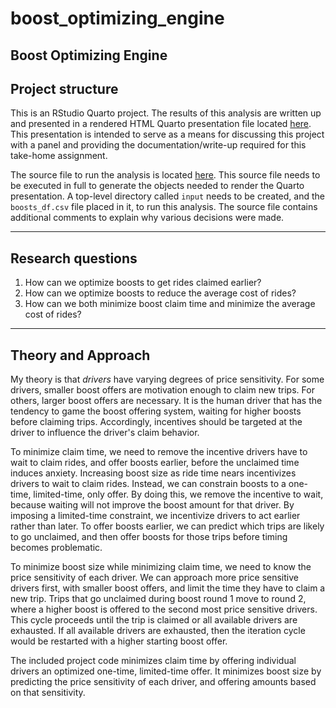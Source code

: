 # boost_optimizing_engine

## Boost Optimizing Engine

## Project structure

This is an RStudio Quarto project. The results of this analysis are written up and presented in a rendered HTML Quarto presentation file located [here](presentation/boost_optimization.html). This presentation is intended to serve as a means for discussing this project with a panel and providing the documentation/write-up required for this take-home assignment.

The source file to run the analysis is located [here](src/dev.R). This source file needs to be executed in full to generate the objects needed to render the Quarto presentation. A top-level directory called `input` needs to be created, and the `boosts_df.csv` file placed in it, to run this analysis. The source file contains additional comments to explain why various decisions were made.

------------------------------------------------------------------------

## Research questions

1.  How can we optimize boosts to get rides claimed earlier?
2.  How can we optimize boosts to reduce the average cost of rides?
3.  How can we both minimize boost claim time and minimize the average cost of rides?

------------------------------------------------------------------------

## Theory and Approach

My theory is that *drivers* have varying degrees of price sensitivity. For some drivers, smaller boost offers are motivation enough to claim new trips. For others, larger boost offers are necessary. It is the human driver that has the tendency to game the boost offering system, waiting for higher boosts before claiming trips. Accordingly, incentives should be targeted at the driver to influence the driver's claim behavior.

To minimize claim time, we need to remove the incentive drivers have to wait to claim rides, and offer boosts earlier, before the unclaimed time induces anxiety. Increasing boost size as ride time nears incentivizes drivers to wait to claim rides. Instead, we can constrain boosts to a one-time, limited-time, only offer. By doing this, we remove the incentive to wait, because waiting will not improve the boost amount for that driver. By imposing a limited-time constraint, we incentivize drivers to act earlier rather than later. To offer boosts earlier, we can predict which trips are likely to go unclaimed, and then offer boosts for those trips before timing becomes problematic.

To minimize boost size while minimizing claim time, we need to know the price sensitivity of each driver. We can approach more price sensitive drivers first, with smaller boost offers, and limit the time they have to claim a new trip. Trips that go unclaimed during boost round 1 move to round 2, where a higher boost is offered to the second most price sensitive drivers. This cycle proceeds until the trip is claimed or all available drivers are exhausted. If all available drivers are exhausted, then the iteration cycle would be restarted with a higher starting boost offer.

The included project code minimizes claim time by offering individual drivers an optimized one-time, limited-time offer. It minimizes boost size by predicting the price sensitivity of each driver, and offering amounts based on that sensitivity.

## 
